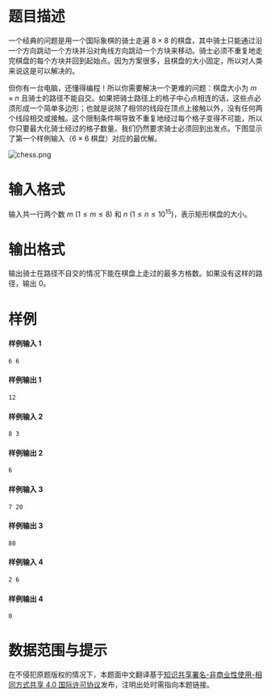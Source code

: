 
# 题目描述

一个经典的问题是用一个国际象棋的骑士走遍 $8 \times 8$ 的棋盘，其中骑士只能通过沿一个方向跳动一个方块并沿对角线方向跳动一个方块来移动。骑士必须不重复地走完棋盘的每个方块并回到起始点。因为方案很多，且棋盘的大小固定，所以对人类来说这是可以解决的。

但你有一台电脑，还懂得编程！所以你需要解决一个更难的问题：棋盘大小为 $m \times n$ 且骑士的路径不能自交。如果把骑士路径上的格子中心点相连的话，这些点必须形成一个简单多边形；也就是说除了相邻的线段在顶点上接触以外，没有任何两个线段相交或接触。这个限制条件啊导致不重复地经过每个格子变得不可能，所以你只要最大化骑士经过的格子数量。我们仍然要求骑士必须回到出发点。下图显示了第一个样例输入（$6 \times 6$ 棋盘）对应的最优解。

![chess.png](/source/loj/6412/img/aHR0cHM6Ly9pLmxvbGkubmV0LzIwMTgvMDUvMjIvNWIwMzVkMWNhYjAzMy5wbmc=.png)

# 输入格式

输入共一行两个数 $m\ (1 \le m \le 8)$ 和 $n\ (1 \le n \le 10^{15})$，表示矩形棋盘的大小。

# 输出格式

输出骑士在路径不自交的情况下能在棋盘上走过的最多方格数。如果没有这样的路径，输出 $0$。

# 样例

#### 样例输入 1
```plain
6 6
```

#### 样例输出 1
```plain
12
```

#### 样例输入 2
```plain
8 3
```

#### 样例输出 2
```plain
6
```

#### 样例输入 3
```plain
7 20
```

#### 样例输出 3
```plain
80
```

#### 样例输入 4
```plain
2 6
```

#### 样例输出 4
```plain
0
```



# 数据范围与提示

在不侵犯原题版权的情况下，本题面中文翻译基于[知识共享署名-非商业性使用-相同方式共享 4.0 国际许可协议](http://creativecommons.org/licenses/by-nc-sa/4.0/)发布，注明出处时需指向本题链接。

